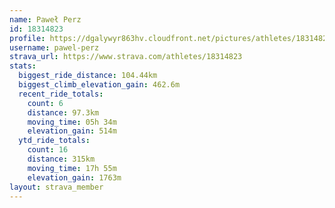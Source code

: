 ```yaml
---
name: Paweł Perz
id: 18314823
profile: https://dgalywyr863hv.cloudfront.net/pictures/athletes/18314823/5244308/1/large.jpg
username: pawel-perz
strava_url: https://www.strava.com/athletes/18314823
stats:
  biggest_ride_distance: 104.44km
  biggest_climb_elevation_gain: 462.6m
  recent_ride_totals:
    count: 6
    distance: 97.3km
    moving_time: 05h 34m
    elevation_gain: 514m
  ytd_ride_totals:
    count: 16
    distance: 315km
    moving_time: 17h 55m
    elevation_gain: 1763m
layout: strava_member
--- 
```

